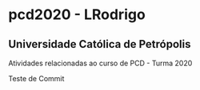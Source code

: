# pcd2020 - LRodrigo
## Universidade Católica de Petrópolis

Atividades relacionadas ao curso de PCD - Turma 2020

Teste de Commit
